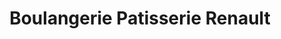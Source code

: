 ---
title: "Boulangerie Patisserie Renault"
url: /mayenne/boulangerie-patisserie-renault/
shop: Bäckerei
---